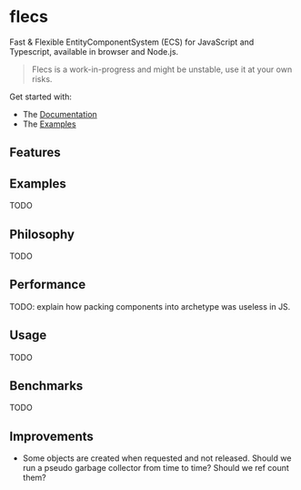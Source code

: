 # flecs

Fast & Flexible EntityComponentSystem (ECS) for JavaScript and Typescript, available in browser and Node.js.

> Flecs is a work-in-progress and might be unstable, use it at your
> own risks.

Get started with:
* The [Documentation](doc.md)
* The [Examples](/examples)

## Features



## Examples

TODO

## Philosophy

TODO

## Performance

TODO: explain how packing components into archetype was useless in JS.

## Usage

TODO

## Benchmarks

TODO

## Improvements

* Some objects are created when requested and not released. Should we run
a pseudo garbage collector from time to time? Should we ref count them?

